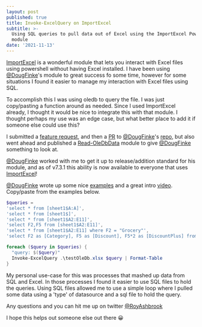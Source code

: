 ```yaml
---
layout: post
published: true
title: Invoke-ExcelQuery on ImportExcel
subtitle: >-
  Using SQL queries to pull data out of Excel using the ImportExcel PowerShell
  module
date: '2021-11-13'
---
```

[ImportExcel](https://github.com/dfinke/ImportExcel) is a wonderful module that lets you interact with Excel files using powershell without having Excel installed. I have been using [@DougFinke](https://twitter.com/dfinke)'s module to great success fo some time, however for some situations I found it easier to manage my interaction with Excel files using SQL.

To accomplish this I was using oledb to query the file. I was just copy/pasting a function around as needed. Since I used ImportExcel already, I thought it would be nice to integrate this with that module. I thought perhaps my use was an edge case, but what better place to add it if someone else could use this?

I submitted a [feature request](https://github.com/dfinke/ImportExcel/issues/1099), and then a [PR](https://github.com/dfinke/ImportExcel/pull/1101) to [@DougFinke](https://twitter.com/dfinke)'s [repo](https://github.com/dfinke/ImportExcel), but also went ahead and published a [Read-OleDbData](https://github.com/royashbrook/Read-OleDbData) module to give [@DougFinke](https://twitter.com/dfinke) something to look at.

[@DougFinke](https://twitter.com/dfinke) worked with me to get it up to release/addition standard for his module, and as of v7.3.1 this ability is now available to everyone that uses [ImportExcel](https://github.com/dfinke/ImportExcel)!

[@DougFinke](https://twitter.com/dfinke) wrote up some nice [examples](https://github.com/dfinke/ImportExcel/tree/master/Examples/InvokeExcelQuery)
 and a great intro [video](https://www.youtube.com/watch?v=_7xuhsZm0Ao). Copy/paste from the examples below.
 
```ps1
$queries = 
'select * from [sheet1$A:A]',
'select * from [sheet1$]',
'select * from [sheet1$A2:E11]',
'select F2,F5 from [sheet1$A2:E11]',
'select * from [sheet1$A2:E11] where F2 = "Grocery"',
'select F2 as [Category], F5 as [Discount], F5*2 as [DiscountPlus] from [sheet1$A2:E11]'

foreach ($query in $queries) {
  "query: $($query)"
  Invoke-ExcelQuery .\testOleDb.xlsx $query | Format-Table  
}
```

My personal use-case for this was processes that mashed up data from SQL and Excel. In those processes I found it easier to use SQL files to hold the queries. Using SQL files allowed me to use a simple loop where I pulled some data using a 'type' of datasource and a sql file to hold the query.

Any questions and you can hit me up on twitter [@RoyAshbrook](https://twitter.com/RoyAshbrook)

I hope this helps out someone else out there 😀